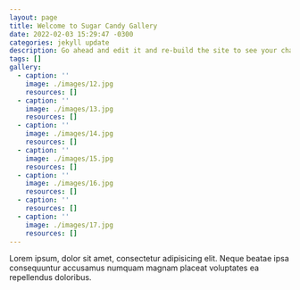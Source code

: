 ```yaml
---
layout: page
title: Welcome to Sugar Candy Gallery
date: 2022-02-03 15:29:47 -0300
categories: jekyll update
description: Go ahead and edit it and re-build the site to see your changes.
tags: []
gallery:
  - caption: ''
    image: ./images/12.jpg
    resources: []
  - caption: ''
    image: ./images/13.jpg
    resources: []
  - caption: ''
    image: ./images/14.jpg
    resources: []
  - caption: ''
    image: ./images/15.jpg
    resources: []
  - caption: ''
    image: ./images/16.jpg
    resources: []
  - caption: ''
    resources: []
  - caption: ''
    image: ./images/17.jpg
    resources: []
---
```


Lorem ipsum, dolor sit amet, consectetur adipisicing elit. Neque beatae ipsa
consequuntur accusamus numquam magnam placeat voluptates ea repellendus
doloribus.


